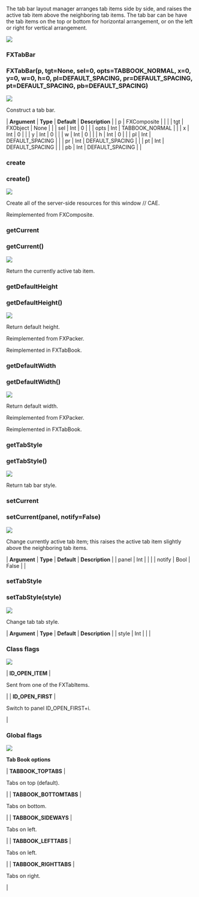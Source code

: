 The tab bar layout manager arranges tab items side by side, and raises the active tab item above the neighboring tab items. The tab bar can be have the tab items on the top or bottom for horizontal arrangement, or on the left or right for vertical arrangement.

![](../SIMACAERefImages/gui-fxtabbar.png)

### FXTabBar

###

### FXTabBar(p, tgt=None, sel=0, opts=TABBOOK_NORMAL, x=0, y=0, w=0, h=0, pl=DEFAULT_SPACING, pr=DEFAULT_SPACING, pt=DEFAULT_SPACING, pb=DEFAULT_SPACING)

![](../IconsReference/butix_top_wline.png)

Construct a tab bar.

| **Argument** | **Type** | **Default** | **Description** |
| p | FXComposite | | |
| tgt | FXObject | None | |
| sel | Int | 0 | |
| opts | Int | TABBOOK_NORMAL | |
| x | Int | 0 | |
| y | Int | 0 | |
| w | Int | 0 | |
| h | Int | 0 | |
| pl | Int | DEFAULT_SPACING | |
| pr | Int | DEFAULT_SPACING | |
| pt | Int | DEFAULT_SPACING | |
| pb | Int | DEFAULT_SPACING | |

### create

###

### create()

![](../IconsReference/butix_top_wline.png)

Create all of the server-side resources for this window // CAE.

Reimplemented from FXComposite.

### getCurrent

###

### getCurrent()

![](../IconsReference/butix_top_wline.png)

Return the currently active tab item.

### getDefaultHeight

###

### getDefaultHeight()

![](../IconsReference/butix_top_wline.png)

Return default height.

Reimplemented from FXPacker.

Reimplemented in FXTabBook.

### getDefaultWidth

###

### getDefaultWidth()

![](../IconsReference/butix_top_wline.png)

Return default width.

Reimplemented from FXPacker.

Reimplemented in FXTabBook.

### getTabStyle

###

### getTabStyle()

![](../IconsReference/butix_top_wline.png)

Return tab bar style.

### setCurrent

###

### setCurrent(panel, notify=False)

![](../IconsReference/butix_top_wline.png)

Change currently active tab item; this raises the active tab item slightly above the neighboring tab items.

| **Argument** | **Type** | **Default** | **Description** |
| panel | Int | | |
| notify | Bool | False | |

### setTabStyle

###

### setTabStyle(style)

![](../IconsReference/butix_top_wline.png)

Change tab tab style.

| **Argument** | **Type** | **Default** | **Description** |
| style | Int | | |

### Class flags

![](../IconsReference/butix_top_wline.png)

| **ID_OPEN_ITEM** |

Sent from one of the FXTabItems.

|
| **ID_OPEN_FIRST** |

Switch to panel ID_OPEN_FIRST+i.

|

### Global flags

![](../IconsReference/butix_top_wline.png)

**Tab Book options**

| **TABBOOK_TOPTABS** |

Tabs on top (default).

|
| **TABBOOK_BOTTOMTABS** |

Tabs on bottom.

|
| **TABBOOK_SIDEWAYS** |

Tabs on left.

|
| **TABBOOK_LEFTTABS** |

Tabs on left.

|
| **TABBOOK_RIGHTTABS** |

Tabs on right.

|
